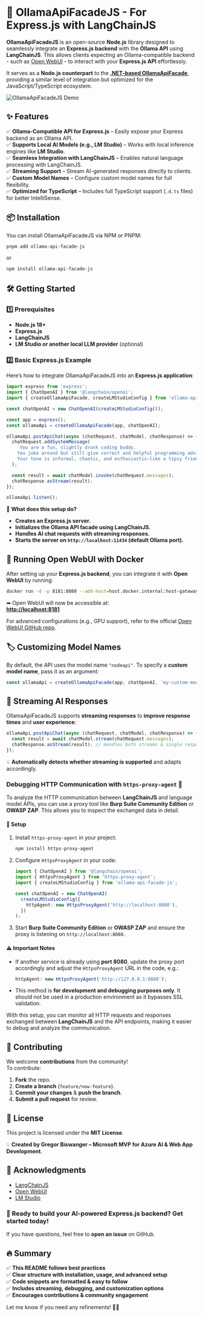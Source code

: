 # **🚀 OllamaApiFacadeJS - For Express.js with LangChainJS**

**OllamaApiFacadeJS** is an open-source **Node.js** library designed to seamlessly integrate an **Express.js backend** with the **Ollama API** using **LangChainJS**. This allows clients expecting an Ollama-compatible backend - such as [Open WebUI](https://github.com/open-webui/open-webui) - to interact with your **Express.js API** effortlessly.

It serves as a **Node.js counterpart** to the [**.NET-based OllamaApiFacade**](https://github.com/GregorBiswanger/OllamaApiFacade), providing a similar level of integration but optimized for the JavaScript/TypeScript ecosystem.

![OllamaApiFacadeJS Demo](./OllamaApiFacadeJS/assets/demo.gif)

## **✨ Features**

✅ **Ollama-Compatible API for Express.js** – Easily expose your Express backend as an Ollama API.  
✅ **Supports Local AI Models (e.g., LM Studio)** – Works with local inference engines like **LM Studio**.  
✅ **Seamless Integration with LangChainJS** – Enables natural language processing with LangChainJS.  
✅ **Streaming Support** – Stream AI-generated responses directly to clients.  
✅ **Custom Model Names** – Configure custom model names for full flexibility.  
✅ **Optimized for TypeScript** – Includes full TypeScript support (`.d.ts` files) for better IntelliSense.

## **📦 Installation**

You can install OllamaApiFacadeJS via NPM or PNPM:

```sh
pnpm add ollama-api-facade-js
```

or

```sh
npm install ollama-api-facade-js
```

## **🛠 Getting Started**

### **1️⃣ Prerequisites**

- **Node.js 18+**
- **Express.js**
- **LangChainJS**
- **LM Studio or another local LLM provider** (optional)

### **2️⃣ Basic Express.js Example**

Here’s how to integrate OllamaApiFacadeJS into an **Express.js application**:

```ts
import express from 'express';
import { ChatOpenAI } from '@langchain/openai';
import { createOllamaApiFacade, createLMStudioConfig } from 'ollama-api-facade-js';

const chatOpenAI = new ChatOpenAI(createLMStudioConfig());

const app = express();
const ollamaApi = createOllamaApiFacade(app, chatOpenAI);

ollamaApi.postApiChat(async (chatRequest, chatModel, chatResponse) => {
  chatRequest.addSystemMessage(
    `You are a fun, slightly drunk coding buddy. 
    You joke around but still give correct and helpful programming advice. 
    Your tone is informal, chaotic, and enthusiastic—like a tipsy friend debugging at 2 AM. Cheers!`
  );

  const result = await chatModel.invoke(chatRequest.messages);
  chatResponse.asStream(result);
});

ollamaApi.listen();
```

📌 **What does this setup do?**

- **Creates an Express.js server.**
- **Initializes the Ollama API facade using LangChainJS.**
- **Handles AI chat requests with streaming responses.**
- **Starts the server on `http://localhost:11434` (default Ollama port).**

## **📡 Running Open WebUI with Docker**

After setting up your **Express.js backend**, you can integrate it with **Open WebUI** by running:

```sh
docker run -d -p 8181:8080 --add-host=host.docker.internal:host-gateway --name open-webui ghcr.io/open-webui/open-webui:main
```

➡ Open WebUI will now be accessible at:  
**<http://localhost:8181>**

For advanced configurations (e.g., GPU support), refer to the official [Open WebUI GitHub repo](https://github.com/open-webui/open-webui).

## **🏷️ Customizing Model Names**

By default, the API uses the model name `"nodeapi"`. To specify a **custom model name**, pass it as an argument:

```ts
const ollamaApi = createOllamaApiFacade(app, chatOpenAI, 'my-custom-model');
```

## **📡 Streaming AI Responses**

OllamaApiFacadeJS supports **streaming responses** to **improve response times** and **user experience**:

```ts
ollamaApi.postApiChat(async (chatRequest, chatModel, chatResponse) => {
  const result = await chatModel.stream(chatRequest.messages);
  chatResponse.asStream(result); // Handles both streams & single responses
});
```

💡 **Automatically detects whether streaming is supported** and adapts accordingly.

### Debugging HTTP Communication with `https-proxy-agent` 🐞

To analyze the HTTP communication between **LangChainJS** and language model APIs, you can use a proxy tool like **Burp Suite Community Edition** or **OWASP ZAP**. This allows you to inspect the exchanged data in detail.

#### 🔧 Setup

1. Install `https-proxy-agent` in your project:

   ```sh
   npm install https-proxy-agent
   ```

2. Configure `HttpsProxyAgent` in your code:

   ```typescript
   import { ChatOpenAI } from '@langchain/openai';
   import { HttpsProxyAgent } from 'https-proxy-agent';
   import { createLMStudioConfig } from 'ollama-api-facade-js';

   const chatOpenAI = new ChatOpenAI(
     createLMStudioConfig({
       httpAgent: new HttpsProxyAgent('http://localhost:8080'),
     })
   );
   ```

3. Start **Burp Suite Community Edition** or **OWASP ZAP** and ensure the proxy is listening on `http://localhost:8080`.

#### ⚠️ Important Notes

- If another service is already using **port 8080**, update the proxy port accordingly and adjust the `HttpsProxyAgent` URL in the code, e.g.:

  ```typescript
  httpAgent: new HttpsProxyAgent('http://127.0.0.1:8888');
  ```

- This method is **for development and debugging purposes only**. It should not be used in a production environment as it bypasses SSL validation.

With this setup, you can monitor all HTTP requests and responses exchanged between **LangChainJS** and the API endpoints, making it easier to debug and analyze the communication.

## **🤝 Contributing**

We welcome **contributions** from the community!  
To contribute:

1. **Fork** the repo.
2. **Create a branch** (`feature/new-feature`).
3. **Commit your changes** & **push the branch**.
4. **Submit a pull request** for review.

## **📄 License**

This project is licensed under the **MIT License**.

💡 **Created by Gregor Biswanger – Microsoft MVP for Azure AI & Web App Development**.

## **🙏 Acknowledgments**

- [LangChainJS](https://js.langchain.com/)
- [Open WebUI](https://openwebui.com)
- [LM Studio](https://lmstudio.ai/)

### **🚀 Ready to build your AI-powered Express.js backend? Get started today!**

If you have questions, feel free to **open an issue** on GitHub.

## **🔥 Summary**

✅ **This README follows best practices**  
✅ **Clear structure with installation, usage, and advanced setup**  
✅ **Code snippets are formatted & easy to follow**  
✅ **Includes streaming, debugging, and customization options**  
✅ **Encourages contributions & community engagement**

Let me know if you need any refinements! 🚀🔥

